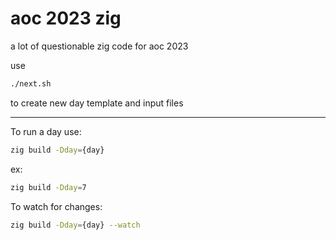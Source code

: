 # aoc 2023 zig

a lot of questionable zig code for aoc 2023

use
```sh
./next.sh
```
to create new day template and input files

---

To run a day use:
```sh
zig build -Dday={day}
```
ex:
```sh
zig build -Dday=7
```

To watch for changes:
```sh
zig build -Dday={day} --watch
```

